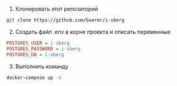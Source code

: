 1. Клонировать этот репозиторий 
```sh
git clone https://github.com/Gaarmr/i-sberg
```

2. Создать файл .env в корне проекта и описать переменные 
```ini
POSTGRES_USER = i-sberg
POSTGRES_PASSWORD = i-sberg
POSTGRES_DB = i-sberg
```

3. Выполнить команду 
```sh
docker-compose up -d
```